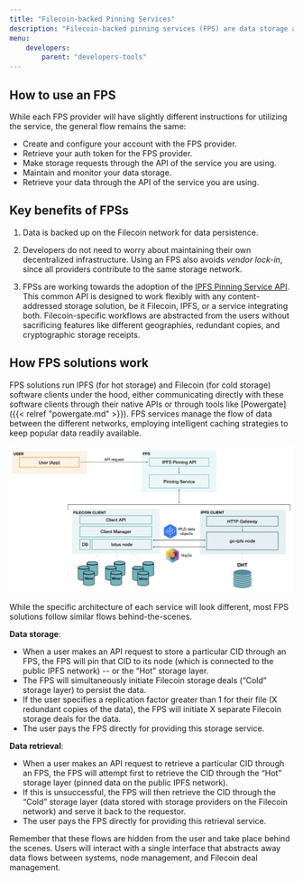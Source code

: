 ```yaml
---
title: "Filecoin-backed Pinning Services"
description: "Filecoin-backed pinning services (FPS) are data storage and retrieval services that offer the performance and availability of IPFS alongside the data persistence features of Filecoin's decentralized storage network."
menu:
    developers:
        parent: "developers-tools"
---
```


## How to use an FPS

While each FPS provider will have slightly different instructions for utilizing the service, the general flow remains the same:

- Create and configure your account with the FPS provider.
- Retrieve your auth token for the FPS provider.
- Make storage requests through the API of the service you are using.
- Maintain and monitor your data storage.
- Retrieve your data through the API of the service you are using.

## Key benefits of FPSs

1. Data is backed up on the Filecoin network for data persistence.

2. Developers do not need to worry about maintaining their own decentralized infrastructure. Using an FPS also avoids _vendor lock-in_, since all providers contribute to the same storage network.

3. FPSs are working towards the adoption of the [IPFS Pinning Service API](https://ipfs.github.io/pinning-services-api-spec/). This common API is designed to work flexibly with any content-addressed storage solution, be it Filecoin, IPFS, or a service integrating both. Filecoin-specific workflows are abstracted from the users without sacrificing features like different geographies, redundant copies, and cryptographic storage receipts.

## How FPS solutions work

FPS solutions run IPFS (for hot storage) and Filecoin (for cold storage) software clients under the hood, either communicating directly with these software clients through their native APIs or through tools like [Powergate]({{< relref "powergate.md" >}}). FPS services manage the flow of data between the different networks, employing intelligent caching strategies to keep popular data readily available.

![Diagram showing a simplified architecture for a Filecoin IPFS Pinning Service (FPS). User makes API request to the FPS. The FPS stores and retrieves data from embedded go-ipfs and lotus nodes, which communicate with each other via libp2p and IPLD data formats.](fps-data-flows.png)

While the specific architecture of each service will look different, most FPS solutions follow similar flows behind-the-scenes.

**Data storage**:

- When a user makes an API request to store a particular CID through an FPS, the FPS will pin that CID to its node (which is connected to the public IPFS network) -- or the “Hot” storage layer.
- The FPS will simultaneously initiate Filecoin storage deals (“Cold” storage layer) to persist the data.
- If the user specifies a replication factor greater than 1 for their file (X redundant copies of the data), the FPS will initiate X separate Filecoin storage deals for the data.
- The user pays the FPS directly for providing this storage service.

**Data retrieval**:

- When a user makes an API request to retrieve a particular CID through an FPS, the FPS will attempt first to retrieve the CID through the “Hot” storage layer (pinned data on the public IPFS network).
- If this is unsuccessful, the FPS will then retrieve the CID through the “Cold” storage layer (data stored with storage providers on the Filecoin network) and serve it back to the requestor.
- The user pays the FPS directly for providing this retrieval service.

Remember that these flows are hidden from the user and take place behind the scenes. Users will interact with a single interface that abstracts away data flows between systems, node management, and Filecoin deal management.
